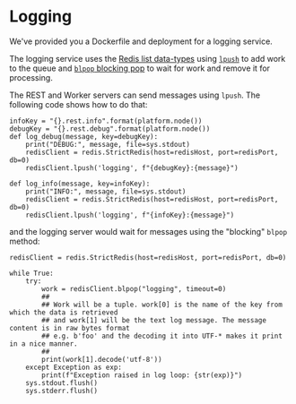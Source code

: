 # Logging 

We've provided you a Dockerfile and deployment for a logging service.

The logging service uses the [Redis list data-types](https://redis.io/docs/data-types/lists/) using [`lpush`](https://redis.io/docs/data-types/lists/#basic-commands) to add work to the queue and [`blpop` blocking pop](https://redis.io/docs/data-types/lists/#blocking-commands) to wait for work and remove it for processing.

The REST and Worker servers can send messages using `lpush`. The following code shows how to do that:
```
infoKey = "{}.rest.info".format(platform.node())
debugKey = "{}.rest.debug".format(platform.node())
def log_debug(message, key=debugKey):
    print("DEBUG:", message, file=sys.stdout)
    redisClient = redis.StrictRedis(host=redisHost, port=redisPort, db=0)
    redisClient.lpush('logging', f"{debugKey}:{message}")

def log_info(message, key=infoKey):
    print("INFO:", message, file=sys.stdout)
    redisClient = redis.StrictRedis(host=redisHost, port=redisPort, db=0)
    redisClient.lpush('logging', f"{infoKey}:{message}")
```

and the logging server would wait for messages using the "blocking" `blpop` method:

```
redisClient = redis.StrictRedis(host=redisHost, port=redisPort, db=0)

while True:
    try:
        work = redisClient.blpop("logging", timeout=0)
        ##
        ## Work will be a tuple. work[0] is the name of the key from which the data is retrieved
        ## and work[1] will be the text log message. The message content is in raw bytes format
        ## e.g. b'foo' and the decoding it into UTF-* makes it print in a nice manner.
        ##
        print(work[1].decode('utf-8'))
    except Exception as exp:
        print(f"Exception raised in log loop: {str(exp)}")
    sys.stdout.flush()
    sys.stderr.flush()
```